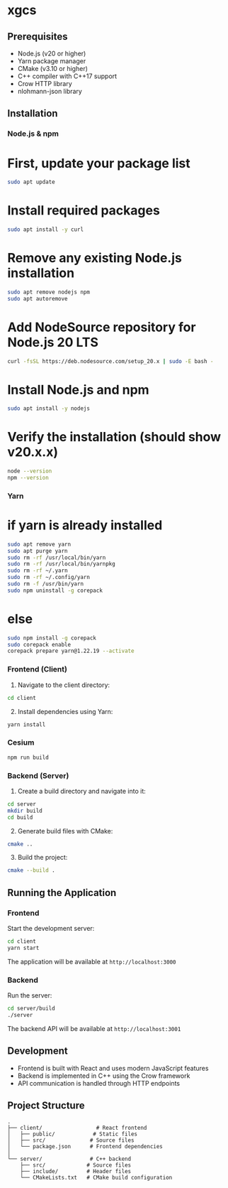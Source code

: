 # xgcs

## Prerequisites

- Node.js (v20 or higher)
- Yarn package manager
- CMake (v3.10 or higher)
- C++ compiler with C++17 support
- Crow HTTP library
- nlohmann-json library

## Installation

### Node.js & npm

# First, update your package list
```bash
sudo apt update
```

# Install required packages
```bash
sudo apt install -y curl
```

# Remove any existing Node.js installation
```bash
sudo apt remove nodejs npm
sudo apt autoremove
```

# Add NodeSource repository for Node.js 20 LTS
```bash
curl -fsSL https://deb.nodesource.com/setup_20.x | sudo -E bash -
```

# Install Node.js and npm
```bash 
sudo apt install -y nodejs
```
# Verify the installation (should show v20.x.x)
```bash
node --version
npm --version
```

### Yarn

# if yarn is already installed
```bash
sudo apt remove yarn
sudo apt purge yarn
sudo rm -rf /usr/local/bin/yarn
sudo rm -rf /usr/local/bin/yarnpkg
sudo rm -rf ~/.yarn
sudo rm -rf ~/.config/yarn
sudo rm -f /usr/bin/yarn
sudo npm uninstall -g corepack
```
# else

```bash
sudo npm install -g corepack
sudo corepack enable
corepack prepare yarn@1.22.19 --activate
```

### Frontend (Client)

1. Navigate to the client directory:
```bash
cd client
```

2. Install dependencies using Yarn:
```bash
yarn install
```

### Cesium

```bash
npm run build
```

### Backend (Server)

1. Create a build directory and navigate into it:
```bash
cd server
mkdir build
cd build
```

2. Generate build files with CMake:
```bash
cmake ..
```

3. Build the project:
```bash
cmake --build .
```

## Running the Application

### Frontend
Start the development server:
```bash
cd client
yarn start
```
The application will be available at `http://localhost:3000`

### Backend
Run the server:
```bash
cd server/build
./server
```
The backend API will be available at `http://localhost:3001`

## Development

- Frontend is built with React and uses modern JavaScript features
- Backend is implemented in C++ using the Crow framework
- API communication is handled through HTTP endpoints

## Project Structure

```
.
├── client/                 # React frontend
│   ├── public/            # Static files
│   ├── src/              # Source files
│   └── package.json      # Frontend dependencies
│
└── server/               # C++ backend
    ├── src/             # Source files
    ├── include/         # Header files
    └── CMakeLists.txt   # CMake build configuration
```